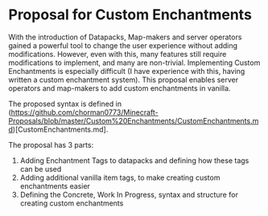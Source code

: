 <h1>Proposal for Custom Enchantments</h1>

With the introduction of Datapacks, Map-makers and server operators gained a powerful tool to change the user experience without adding modifications. 
However, even with this, many features still require modifications to implement, and many are non-trivial. Implementing Custom Enchantments is especially difficult (I have experience with this, having written a custom enchantment system). This proposal enables server operators and map-makers to add custom enchantments in vanilla. 

The proposed syntax is defined in (https://github.com/chorman0773/Minecraft-Proposals/blob/master/Custom%20Enchantments/CustomEnchantments.md)[CustomEnchantments.md]. 

The proposal has 3 parts:
<ol type="1">
<li>Adding Enchantment Tags to datapacks and defining how these tags can be used</li>
<li>Adding additional vanilla item tags, to make creating custom enchantments easier</li>
<li>Defining the Concrete, Work In Progress, syntax and structure for creating custom enchantments</li>
</ol>

